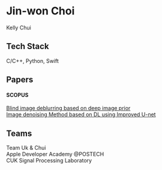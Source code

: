 # Jin-won Choi
Kelly Chui

## Tech Stack

C/C++, Python, Swift


## Papers
#### SCOPUS
[Blind image deblurring based on deep image prior](https://paper.cricit.kr/user/listview/ieie2018/cart_rdoc.asp?URL=files/filename%3Fnum%3D412820%26db%3DRD_R&dn=412820&db=RD_R&usernum=0&seid=)  
[Image denoising Method based on DL using Improved U-net](https://paper.cricit.kr/user/listview/ieie2018/cart_rdoc.asp?URL=files/ieietspc_202108_001.pdf%3Fnum%3D408033%26db%3DRD_R&dn=408033&db=RD_R&usernum=0&seid=)
<!---
Kelly-Chui/Kelly-Chui is a ✨ special ✨ repository because its `README.md` (this file) appears on your GitHub profile.
You can click the Preview link to take a look at your changes.
--->

## Teams

Team Uk & Chui  
Apple Developer Academy @POSTECH  
CUK Signal Processing Laboratory

